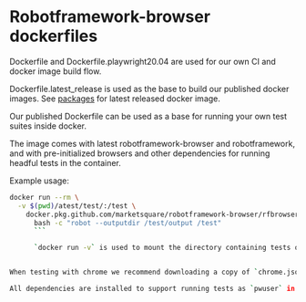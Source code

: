 # Robotframework-browser dockerfiles

Dockerfile and Dockerfile.playwright20.04 are used for our own CI and docker image build flow.

Dockerfile.latest_release is used as the base to build our published docker images. 
See [packages](https://github.com/MarketSquare/robotframework-browser/packages) for latest released docker image.


Our published Dockerfile can be used as a base for running your own test suites inside docker.

The image comes with latest robotframework-browser and robotframework, and with pre-initialized browsers and other dependencies for running headful tests in the container.

Example usage:
``` bash
docker run --rm \
  -v $(pwd)/atest/test/:/test \
    docker.pkg.github.com/marketsquare/robotframework-browser/rfbrowser-stable:1.0.0 \
      bash -c "robot --outputdir /test/output /test"
      ```

      `docker run -v` is used to mount the directory containing tests on the supervising machine. In this example robot output will also be output inside the test directory


When testing with chrome we recommend downloading a copy of `chrome.json` security settings and using the following docker run flags ```--ipc=host --security-opt seccomp=chrome.json``` for best compatibility. [Explanations and the chrome.json can be found here](https://github.com/microsoft/playwright/tree/master/docs/docker#run-the-image)

All dependencies are installed to support running tests as `pwuser` in the docker image. Running tests as root or other non `pwuser` can cause problems.
